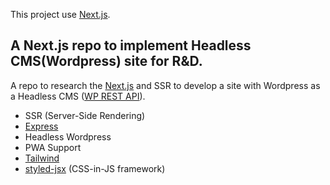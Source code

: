 This project use [Next.js](https://github.com/zeit/next.js/).

## A Next.js repo to implement Headless CMS(Wordpress) site for R&D.

A repo to research the [Next.js](https://github.com/zeit/next.js/) and SSR to develop a site with Wordpress as a Headless CMS ([WP REST API](https://developer.wordpress.org/rest-api/)).

- SSR (Server-Side Rendering)
- [Express](https://expressjs.com/)
- Headless Wordpress
- PWA Support
- [Tailwind](https://tailwindcss.com/)
- [styled-jsx](https://github.com/zeit/styled-jsx) (CSS-in-JS framework)
